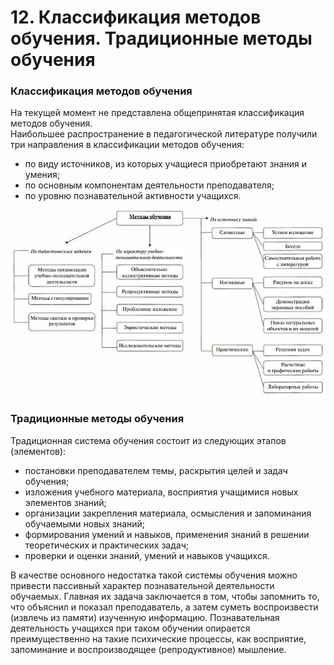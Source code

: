 # 12. Классификация методов обучения. Традиционные методы обучения

### Классификация методов обучения

На текущей момент не представлена общепринятая классификация методов обучения.  
Наибольшее распространение в педагогической литературе получили три направления в классификации методов обучения:

* по виду источников, из которых учащиеся приобретают знания и умения;
* по основным компонентам деятельности преподавателя;
* по уровню познавательной активности учащихся.

![схема](assets/12_0.jpg)

### Традиционные методы обучения

Традиционная система обучения состоит из следующих этапов (элементов):

* постановки преподавателем темы, раскрытия целей и задач обучения;
* изложения учебного материала, восприятия учащимися новых элементов знаний;
* организации закрепления материала, осмысления и запоминания обучаемыми новых знаний;
* формирования умений и навыков, применения знаний в решении теоретических и практических задач;
* проверки и оценки знаний, умений и навыков учащихся.

В качестве основного недостатка такой системы обучения можно привести пассивный характер познавательной деятельности обучаемых. Главная их задача заключается в том, чтобы запомнить то, что объяснил и показал преподаватель, а затем суметь воспроизвести (извлечь из памяти) изученную информацию. Познавательная деятельность учащихся при таком обучении опирается преимущественно на такие психические процессы, как восприятие, запоминание и воспроизводящее (репродуктивное) мышление.